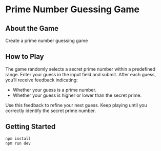 # Prime Number Guessing Game

## About the Game
Create a prime number guessing game

## How to Play
The game randomly selects a secret prime number within a predefined range. Enter your guess in the input field and submit. After each guess, you’ll receive feedback indicating:
- Whether your guess is a prime number.
- Whether your guess is higher or lower than the secret prime.

Use this feedback to refine your next guess. Keep playing until you correctly identify the secret prime number.

## Getting Started
```bash
npm install
npm run dev
```